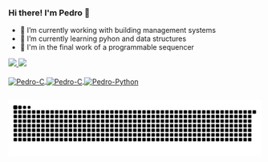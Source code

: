 ### Hi there! I'm Pedro 🤘

- 🔭 I’m currently working with building management systems
- 🌱 I’m currently learning pyhon and data structures
- 👯 I'm in the final work of a programmable sequencer

 <div>
  <a href="https://github.com/PedroCamaRgoz">
  <img height="180em" src="https://github-readme-stats.vercel.app/api?username=PedroCamaRgoz&show_icons=true&theme=midnight-purple&include_all_commits=true&count_private=true"/>
  <img height="180em" src="https://github-readme-stats.vercel.app/api/top-langs/?username=PedroCamaRgoz&layout=compact&langs_count=7&theme=midnight-purple"/>
</div>
 
<div style="display: inline_block"><br>
  <img align="center" alt="Pedro-C" height="30" width="50" src="https://cdn.jsdelivr.net/gh/devicons/devicon/icons/embeddedc/embeddedc-original.svg">
  <img align="center" alt="Pedro-C" height="30" width="50" src="https://cdn.jsdelivr.net/gh/devicons/devicon/icons/c/c-original.svg">
  <img align="center" alt="Pedro-Python" height="30" width="50" src="https://cdn.jsdelivr.net/gh/devicons/devicon/icons/python/python-original.svg">  
</div>
 
 ##
 
 <div>
  
![Snake animation](https://github.com/PedroCamaRgoz/PedroCamaRgoz/blob/output/github-contribution-grid-snake.svg)
  
 </div>
 
 
